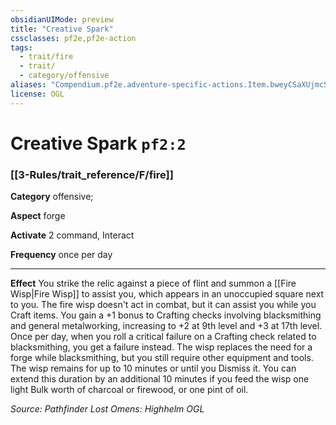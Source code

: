 ```yaml
---
obsidianUIMode: preview
title: "Creative Spark"
cssclasses: pf2e,pf2e-action
tags:
  - trait/fire
  - trait/
  - category/offensive
aliases: "Compendium.pf2e.adventure-specific-actions.Item.bweyCSaXUjmcSTAO"
license: OGL
---
```

# Creative Spark `pf2:2`

### [[3-Rules/trait_reference/F/fire]]

**Category** offensive; 




**Aspect** forge

**Activate** 2 command, Interact

**Frequency** once per day

* * *

**Effect** You strike the relic against a piece of flint and summon a [[Fire Wisp|Fire Wisp]] to assist you, which appears in an unoccupied square next to you. The fire wisp doesn't act in combat, but it can assist you while you Craft items. You gain a +1 bonus to Crafting checks involving blacksmithing and general metalworking, increasing to +2 at 9th level and +3 at 17th level. Once per day, when you roll a critical failure on a Crafting check related to blacksmithing, you get a failure instead. The wisp replaces the need for a forge while blacksmithing, but you still require other equipment and tools. The wisp remains for up to 10 minutes or until you Dismiss it. You can extend this duration by an additional 10 minutes if you feed the wisp one light Bulk worth of charcoal or firewood, or one pint of oil.

*Source: Pathfinder Lost Omens: Highhelm*
*OGL*